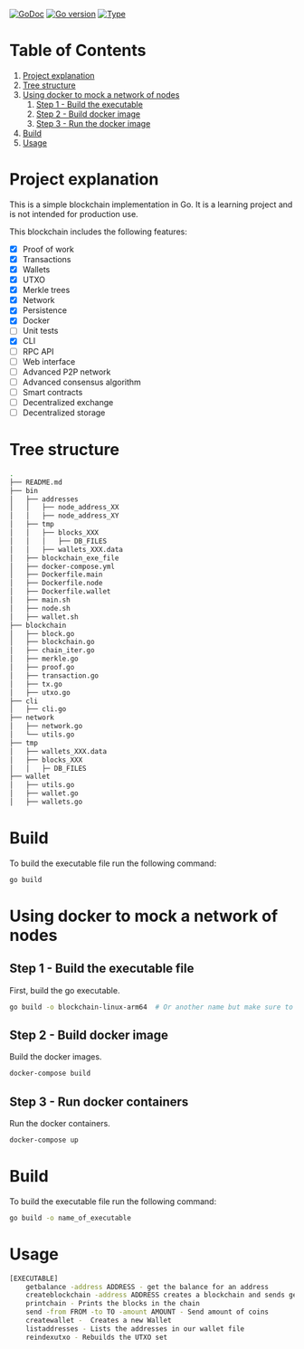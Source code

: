 [![GoDoc](https://godoc.org/github.com/abhishekkr/goshield?status.svg)](https://go.dev/doc/)
[![Go version](https://img.shields.io/badge/Go_version-1.18-blue.svg)]()
[![Type](https://img.shields.io/badge/Topic-Blockchain-blue.svg)]()

# Table of Contents

1.  [Project explanation](#project-explanation)
2. [Tree structure](#tree-structure)
3. [Using docker to mock a network of nodes](#using-docker-to-mock-a-network-of-nodes)
   1. [Step 1 - Build the executable](#using-docker-to-mock-a-network-of-nodes-step1)
   2. [Step 2 - Build docker image](#using-docker-to-mock-a-network-of-nodes-step2)
   3. [Step 3 - Run the docker image](#using-docker-to-mock-a-network-of-nodes-step3)
5. [Build](#build)
5. [Usage](#usage)


# Project explanation <a id="project-explanation"></a>

This is a simple blockchain implementation in Go. It is a learning project and is not intended for production use.

This blockchain includes the following features:
- [X] Proof of work
- [X] Transactions
- [X] Wallets
- [X] UTXO
- [X] Merkle trees
- [X] Network
- [X] Persistence
- [X] Docker
- [ ] Unit tests
- [X] CLI
- [ ] RPC API
- [ ] Web interface
- [ ] Advanced P2P network
- [ ] Advanced consensus algorithm
- [ ] Smart contracts
- [ ] Decentralized exchange
- [ ] Decentralized storage

# Tree structure <a id="tree-structure"></a>

```sh
.
├── README.md
├── bin
│   ├── addresses
│   │   ├── node_address_XX
│   │   ├── node_address_XY
│   ├── tmp
│   │   ├── blocks_XXX
│   │   │   ├── DB_FILES
│   │   ├── wallets_XXX.data
│   ├── blockchain_exe_file
│   ├── docker-compose.yml
│   ├── Dockerfile.main
│   ├── Dockerfile.node
│   ├── Dockerfile.wallet
│   ├── main.sh
│   ├── node.sh
│   ├── wallet.sh
├── blockchain
│   ├── block.go
│   ├── blockchain.go
│   ├── chain_iter.go
│   ├── merkle.go
│   ├── proof.go
│   ├── transaction.go
│   ├── tx.go
│   ├── utxo.go
├── cli
│   ├── cli.go
├── network
│   ├── network.go
│   └── utils.go
├── tmp
│   ├── wallets_XXX.data
│   ├── blocks_XXX
│   │   ├─ DB_FILES
├── wallet
│   ├── utils.go
│   ├── wallet.go
│   ├── wallets.go
```


# Build
To build the executable file run the following command:
```sh
go build
```

# Using docker to mock a network of nodes <a id="using-docker-to-mock-a-network-of-nodes"></a>
## Step 1 - Build the executable file<a id="using-docker-to-mock-a-network-of-nodes-step1"></a>
First, build the go executable.
```sh
go build -o blockchain-linux-arm64  # Or another name but make sure to change the name in the docker-compose.yml file
```
## Step 2 - Build docker image <a id="using-docker-to-mock-a-network-of-nodes-step2"></a>
Build the docker images.
```sh
docker-compose build
```

## Step 3 - Run docker containers <a id="using-docker-to-mock-a-network-of-nodes-step3"></a>
Run the docker containers.
```sh
docker-compose up
```

# Build <a id="build"></a>

To build the executable file run the following command:
```sh
go build -o name_of_executable
```

# Usage <a id="usage"></a>
```sh
[EXECUTABLE]
    getbalance -address ADDRESS - get the balance for an address
    createblockchain -address ADDRESS creates a blockchain and sends genesis reward to address
    printchain - Prints the blocks in the chain
    send -from FROM -to TO -amount AMOUNT - Send amount of coins
    createwallet -  Creates a new Wallet
    listaddresses - Lists the addresses in our wallet file
    reindexutxo - Rebuilds the UTXO set
```




